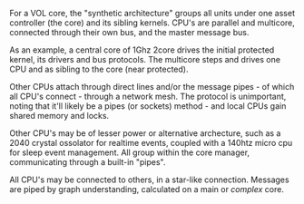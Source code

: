 For a  VOL core, the "synthetic architecture" groups all units under one asset
controller (the core) and its sibling kernels. CPU's are parallel and multicore, connected through their own bus, and the master message bus.

As an example, a central core of 1Ghz 2core drives the initial protected kernel, its drivers and bus protocols. The multicore steps and drives one CPU and as sibling to the core (near protected).

Other CPUs attach through direct lines and/or the message pipes - of which all CPU's connect - through a network mesh. The protocol is unimportant, noting that it'll likely be a pipes (or sockets) method - and local CPUs gain shared memory and locks.

Other CPU's may be of lesser power or alternative archecture, such as a 2040 crystal ossolator for realtime events, coupled with a 140htz micro cpu for sleep event management. All group within the core manager, communicating through a built-in "pipes".

All CPU's may be connected to others, in a star-like connection. Messages are piped by graph understanding, calculated on a main or _complex_ core.
